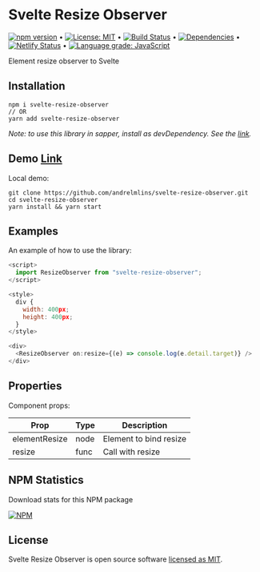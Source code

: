 # Svelte Resize Observer

[![npm version](https://badge.fury.io/js/svelte-resize-observer.svg)](https://www.npmjs.com/package/svelte-resize-observer) &bull; [![License: MIT](https://img.shields.io/badge/License-MIT-yellow.svg)](https://github.com/andrelmlins/svelte-resize-observer/blob/master/LICENSE) &bull; [![Build Status](https://travis-ci.com/andrelmlins/svelte-resize-observer.svg?branch=master)](https://travis-ci.com/andrelmlins/svelte-resize-observer) &bull; [![Dependencies](https://david-dm.org/andrelmlins/svelte-resize-observer.svg)](https://david-dm.org/andrelmlins/svelte-resize-observer) &bull; [![Netlify Status](https://api.netlify.com/api/v1/badges/fbeb8033-5f7e-47cb-83e0-0fc7e89ad54b/deploy-status)](https://app.netlify.com/sites/svelte-resize-observer/deploys) &bull; [![Language grade: JavaScript](https://img.shields.io/lgtm/grade/javascript/g/andrelmlins/svelte-resize-observer.svg?logo=lgtm&logoWidth=18)](https://lgtm.com/projects/g/andrelmlins/svelte-resize-observer/context:javascript)

Element resize observer to Svelte

## Installation

```
npm i svelte-resize-observer
// OR
yarn add svelte-resize-observer
```

<em>Note: to use this library in sapper, install as devDependency. See the [link](https://github.com/sveltejs/sapper-template#using-external-components).</em>

## Demo [Link](https://svelte-resize-observer.netlify.com/)

Local demo:

```
git clone https://github.com/andrelmlins/svelte-resize-observer.git
cd svelte-resize-observer
yarn install && yarn start
```

## Examples

An example of how to use the library:

```js
<script>
  import ResizeObserver from "svelte-resize-observer";
</script>

<style>
  div {
    width: 400px;
    height: 400px;
  }
</style>

<div>
  <ResizeObserver on:resize={(e) => console.log(e.detail.target)} />
</div>
```

## Properties

Component props:

| Prop          | Type | Description            |
| ------------- | ---- | ---------------------- |
| elementResize | node | Element to bind resize |
| resize        | func | Call with resize       |

## NPM Statistics

Download stats for this NPM package

[![NPM](https://nodei.co/npm/svelte-resize-observer.png)](https://nodei.co/npm/svelte-resize-observer/)

## License

Svelte Resize Observer is open source software [licensed as MIT](https://github.com/andrelmlins/svelte-resize-observer/blob/master/LICENSE).
